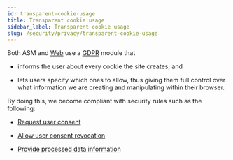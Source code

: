 ```yaml
---
id: transparent-cookie-usage
title: Transparent cookie usage
sidebar_label: Transparent cookie usage
slug: /security/privacy/transparent-cookie-usage
---
```


Both ASM and [Web](https://fluidattacks.com/) use a
[GDPR](https://en.wikipedia.org/wiki/General_Data_Protection_Regulation)
module that

- informs the user about every cookie the site creates; and

- lets users specify which ones to allow,
thus giving them full control
over what information we are creating
and manipulating within their browser.

By doing this,
we become compliant with security rules
such as the following:

- [Request user consent](https://fluidattacks.com/products/rules/list/310/)

- [Allow user consent revocation](https://fluidattacks.com/products/rules/list/312/)

- [Provide processed data information](https://fluidattacks.com/products/rules/list/315/)
